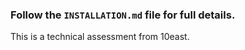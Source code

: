 ### Follow the `INSTALLATION.md` file for full details.

This is a technical assessment from 10east.
